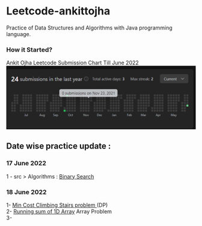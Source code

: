 # Leetcode-ankittojha
Practice of Data Structures and Algorithms with Java programming language.
### How it Started?
Ankit Ojha Leetcode Submission Chart Till June 2022
![plot](./img/DSA-Leetcode-how-it-started-1.png)
<br>

## Date wise practice update :
### 17 June 2022
1 - src > Algorithms : [Binary Search](https://github.com/ankittojha/Leetcode-ankittojha/blob/master/src/Algorithms/BinarySearch.java)

### 18 June 2022
1- [Min Cost Climbing Stairs problem ](https://github.com/ankittojha/JAVA-DSA-ankittojha/blob/master/src/DP21DaysLeetCode/MinCostClimbingStairs.java)  (DP) 
<br>
2- [Running sum of 1D Array](https://github.com/ankittojha/JAVA-DSA-ankittojha/blob/master/src/Arrays/RunningSum1DArray.java) Array Problem
<br>
3- 